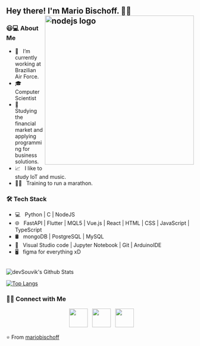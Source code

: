<h2> Hey there! I'm Mario Bischoff. 🧛‍♂️
<img align="right" alt="nodejs logo" src="https://www.python.org/static/community_logos/python-logo-generic.svg" width="400"/>

<h3> 😃💻 About Me </h3>

- 💼 &nbsp; I’m currently working at Brazilian Air Force.
- 🎓 &nbsp; Computer Scientist 
- 🔭 &nbsp; Studying the financial market and applying programming for business solutions.
- 📈 &nbsp; I like to study IoT and music.
- 🏃‍♂️ &nbsp; Training to run a marathon.

<h3>🛠 Tech Stack</h3>

- 💻 &nbsp;  Python | C | NodeJS
- 🌐 &nbsp; FastAPI | Flutter | MQL5 | Vue.js | React | HTML | CSS | JavaScript | TypeScript
- 🛢 &nbsp; mongoDB | PostgreSQL | MySQL
- 🔧 &nbsp; Visual Studio code | Jupyter Notebook | Git | ArduinoIDE
- 🖥 &nbsp; figma for everything xD

<br>

<img align="center" src="https://github-readme-stats.vercel.app/api?username=mariobischoff&include_all_commits=true&count_private=true&show_icons=true&line_height=20&title_color=7A7ADB&icon_color=2234AE&text_color=D3D3D3&bg_color=0,000000,130F40" alt="devSouvik's Github Stats">

</br>

[![Top Langs](https://github-readme-stats.vercel.app/api/top-langs/?username=mariobischoff&layout=compact&text_color=daf7dc&bg_color=151515)](https://github.com/mariobischoff/github-readme-stats)


<h3> 🤝🏻 Connect with Me </h3>

<p align="center">
&nbsp; <a href="https://twitter.com/mario93b" target="_blank" rel="noopener noreferrer"><img src="https://img.icons8.com/plasticine/100/000000/twitter.png" width="50" /></a>
&nbsp; <a href="https://www.linkedin.com/in/mario-bischoff-61788618b/" target="_blank" rel="noopener noreferrer"><img src="https://img.icons8.com/plasticine/100/000000/linkedin.png" width="50" /></a>
&nbsp; <a href="mailto:mariobischoffneto@gmail.com" target="_blank" rel="noopener noreferrer"><img src="https://img.icons8.com/plasticine/100/000000/gmail.png"  width="50" /></a>
</p>

⭐️ From [mariobischoff](https://github.com/mariobischoff)
